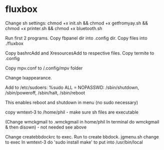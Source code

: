 # fluxbox
Change sh settings: chmod +x init.sh && chmod +x getfromyay.sh && chmod +x printer.sh && chmod +x bluetooth.sh

Run first 2 programs.  Copy fbpanel dir into .config dir.  Copy files into ./fluxbox

Copy bashrcAdd and XresourcesAdd to respective files.  Copy termite to .config

Copy mpv.conf to /.config/mpv folder

Change lxappearance.

Add to /etc/sudoers: %sudo ALL = NOPASSWD: /sbin/shutdown, /sbin/poweroff, /sbin/halt, /sbin/reboot

This enables reboot and shutdown in menu (no sudo necessary)

copy wmtext-3 to /home/phil - make sure sh files are executable

(Change wmckgmail to .wmckgmail in home/phil  In terminal do wmckgmail & then disown) - not needed see above

Change createbbdockrc to exec.  Run to create bbdock.
jgmenu.sh change to exec
In wmtext-3 do 'sudo install make' to put into /usr/bin/local
